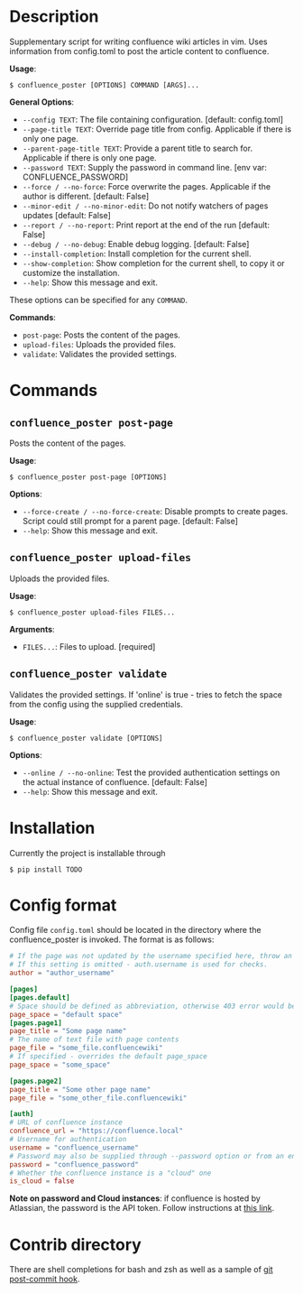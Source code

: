 # Description

Supplementary script for writing confluence wiki articles in
vim. Uses information from config.toml to post the article content to confluence.

**Usage**:

```console
$ confluence_poster [OPTIONS] COMMAND [ARGS]...
```

**General Options**:

* `--config TEXT`: The file containing configuration.  [default: config.toml]
* `--page-title TEXT`: Override page title from config. Applicable if there is only one page.
* `--parent-page-title TEXT`: Provide a parent title to search for. Applicable if there is only one page.
* `--password TEXT`: Supply the password in command line.  [env var: CONFLUENCE_PASSWORD]
* `--force / --no-force`: Force overwrite the pages. Applicable if the author is different.  [default: False]
* `--minor-edit / --no-minor-edit`: Do not notify watchers of pages updates  [default: False]
* `--report / --no-report`: Print report at the end of the run  [default: False]
* `--debug / --no-debug`: Enable debug logging.  [default: False]
* `--install-completion`: Install completion for the current shell.
* `--show-completion`: Show completion for the current shell, to copy it or customize the installation.
* `--help`: Show this message and exit.

These options can be specified for any `COMMAND`.

**Commands**:

* `post-page`: Posts the content of the pages.
* `upload-files`: Uploads the provided files.
* `validate`: Validates the provided settings.

# Commands
## `confluence_poster post-page`

Posts the content of the pages.

**Usage**:

```console
$ confluence_poster post-page [OPTIONS]
```

**Options**:

* `--force-create / --no-force-create`: Disable prompts to create pages. Script could still prompt for a parent page.  [default: False]
* `--help`: Show this message and exit.

## `confluence_poster upload-files`

Uploads the provided files.

**Usage**:

```console
$ confluence_poster upload-files FILES...
```

**Arguments**:

* `FILES...`: Files to upload.  [required]

## `confluence_poster validate`

Validates the provided settings. If 'online' is true - tries to fetch the space from the config using the
supplied credentials.

**Usage**:

```console
$ confluence_poster validate [OPTIONS]
```

**Options**:

* `--online / --no-online`: Test the provided authentication settings on the actual instance of confluence.  [default: False]
* `--help`: Show this message and exit.

# Installation

Currently the project is installable through

```console
$ pip install TODO
```

# Config format

Config file `config.toml` should be located in the directory where the confluence_poster is invoked. The format is as follows:

```toml
# If the page was not updated by the username specified here, throw an error.
# If this setting is omitted - auth.username is used for checks.
author = "author_username"

[pages]
[pages.default]
# Space should be defined as abbreviation, otherwise 403 error would be generated
page_space = "default space"
[pages.page1]
page_title = "Some page name"
# The name of text file with page contents
page_file = "some_file.confluencewiki"
# If specified - overrides the default page_space
page_space = "some_space"

[pages.page2]
page_title = "Some other page name"
page_file = "some_other_file.confluencewiki"

[auth]
# URL of confluence instance
confluence_url = "https://confluence.local"
# Username for authentication
username = "confluence_username"
# Password may also be supplied through --password option or from an environment variable CONFLUENCE_PASSWORD
password = "confluence_password"
# Whether the confluence instance is a "cloud" one
is_cloud = false

```

**Note on password and Cloud instances**: if confluence is hosted by Atlassian, the password is the API token. Follow instructions at [this link](https://confluence.atlassian.com/cloud/api-tokens-938839638.html).

# Contrib directory

There are shell completions for bash and zsh as well as a sample of [git post-commit hook](https://git-scm.com/book/en/v2/Customizing-Git-Git-Hooks).
